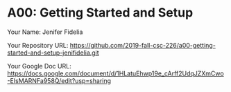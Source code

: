 # A00: Getting Started and Setup

Your Name: Jenifer Fidelia

Your Repository URL: https://github.com/2019-fall-csc-226/a00-getting-started-and-setup-jenifidelia.git

Your Google Doc URL: https://docs.google.com/document/d/1HLatuEhwp19e_cArff2UdqJZXmCwo-EIsMARNFa958Q/edit?usp=sharing
